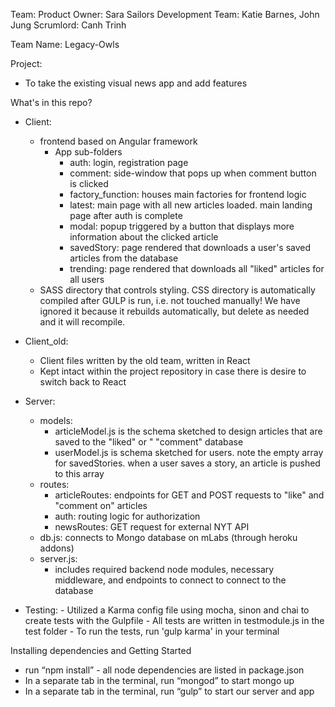 Team:
  Product Owner: Sara Sailors
  Development Team: Katie Barnes, John Jung
  Scrumlord: Canh Trinh

Team Name: Legacy-Owls

Project: 
  - To take the existing visual news app and add features 

What's in this repo?

* Client: 
  - frontend based on Angular framework
      - App sub-folders
          - auth: login, registration page
          - comment: side-window that pops up when comment button is clicked
          - factory_function: houses main factories for frontend logic
          - latest: main page with all new articles loaded. main landing page after 
            auth is complete
          - modal: popup triggered by a button that displays more information about the clicked article
          - savedStory: page rendered that downloads a user's saved articles from the database
          - trending: page rendered that downloads all "liked" articles for all users
  - SASS directory that controls styling. CSS directory is automatically compiled
    after GULP is run, i.e. not touched manually! We have ignored it because it rebuilds automatically,
    but delete as needed and it will recompile.

* Client_old:
  - Client files written by the old team, written in React
  - Kept intact within the project repository in case there is desire to switch back to React

* Server:
  - models: 
      - articleModel.js is the schema sketched to design articles that are saved to the "liked" or "
        "comment" database
      - userModel.js is schema sketched for users. note the empty array for savedStories. when a user
        saves a story, an article is pushed to this array
  - routes:
      - articleRoutes: endpoints for GET and POST requests to "like" and "comment on" articles
      - auth: routing logic for authorization
      - newsRoutes: GET request for external NYT API
  - db.js: connects to Mongo database on mLabs (through heroku addons)
  - server.js: 
      - includes required backend node modules, necessary middleware, and endpoints to connect to 
        connect to the database

* Testing:
        - Utilized a Karma config file using mocha, sinon and chai to create tests with the Gulpfile
        - All tests are written in testmodule.js in the test folder
        - To run the tests, run 'gulp karma' in your terminal


Installing dependencies and Getting Started

- run “npm install” - all node dependencies are listed in package.json
- In a separate tab in the terminal, run “mongod” to start mongo up
- In a separate tab in the terminal, run “gulp” to start our server and app